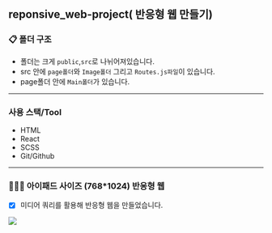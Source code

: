 ## reponsive_web-project( 반응형 웹 만들기)

### 📋 폴더 구조

- 폴더는 크게 `public`,`src`로 나뉘어져있습니다.
- src 안에 `page폴더`와 `Image폴더` 그리고 `Routes.js파일`이 있습니다.
- page폴더 안에 `Main폴더`가 있습니다.

---
### 사용 스택/Tool 
- HTML
- React
- SCSS
- Git/Github
---

### 💁🏻‍♀️ 아이패드 사이즈 (768*1024) 반응형 웹 
- [x] 미디어 쿼리를 활용해 반응형 웹을 만들었습니다.

![](https://images.velog.io/images/chloeee/post/5aacffd5-7657-4573-8845-16cc833df9ff/%E1%84%89%E1%85%B3%E1%84%8F%E1%85%B3%E1%84%85%E1%85%B5%E1%86%AB%E1%84%89%E1%85%A3%E1%86%BA%202021-01-23%20%E1%84%8B%E1%85%A9%E1%84%92%E1%85%AE%2010.41.06.png)
